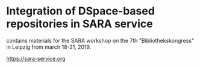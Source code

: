 # Integration of DSpace-based repositories in SARA service

contains materials for the SARA workshop on the 7th "Bibliothekskongress" in Leipzig from march 18-21, 2019.

https://sara-service.org